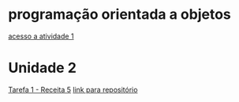 # programação orientada a objetos
[acesso a atividade 1](https://zapp.run/edit/receita-1-zg1u06s6g1v0)

# Unidade 2
[Tarefa 1 - Receita 5](https://zapp.run/edit/receita5-z4n2062y4n30?file=lib/main.dart)
[link para repositório](https://github.com/20200120712/poo/tree/main/Unidade%202/Unidade%202%20-%20Tarefa%201%20-%20dartReceita5%20-%20Ger%C3%AAncia%20de%20Estados)
